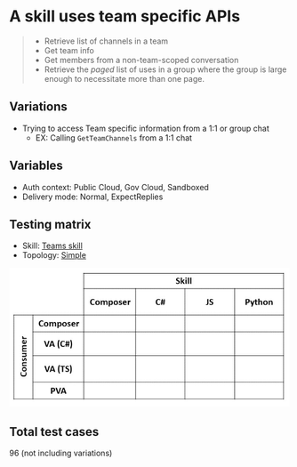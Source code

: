 # A skill uses team specific APIs

> - Retrieve list of channels in a team
> - Get team info
> - Get members from a non-team-scoped conversation
> - Retrieve the _paged_ list of uses in a group where the group is large enough to necessitate more than one page.

## Variations

- Trying to access Team specific information from a 1:1 or group chat
  - EX: Calling `GetTeamChannels` from a 1:1 chat

## Variables

- Auth context: Public Cloud, Gov Cloud, Sandboxed
- Delivery mode: Normal, ExpectReplies

## Testing matrix

- Skill: [Teams skill](../SkillsFunctionalTesting.md#teams-skill)
- Topology: [Simple](../SkillsFunctionalTesting.md#simple)

![Test matrix](../media/Simple.jpg)

## Total test cases

96 (not including variations)
